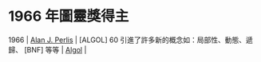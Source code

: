 # 1966 年圖靈獎得主

1966 | [Alan J. Perlis](https://zh.wikipedia.org/wiki/%E8%89%BE%E4%BC%A6%C2%B7%E4%BD%A9%E5%88%A9) | [ALGOL] 60 引進了許多新的概念如：局部性、動態、遞歸、  [BNF] 等等 | [Algol](https://en.wikipedia.org/wiki/ALGOL) |
